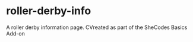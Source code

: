 # roller-derby-info
 A roller derby information page. CVreated as part of the SheCodes Basics Add-on
